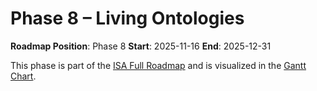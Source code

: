 # Phase 8 – Living Ontologies

**Roadmap Position**: Phase 8
**Start**: 2025-11-16
**End**: 2025-12-31

This phase is part of the [ISA Full Roadmap](../ISA_Roadmap_Full_Expanded.md) and is visualized in the [Gantt Chart](../ISA_Roadmap_Gantt.png).